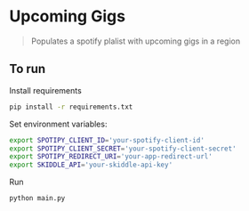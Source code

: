 # Upcoming Gigs

> Populates a spotify plalist with upcoming gigs in a region

## To run

Install requirements
```sh
pip install -r requirements.txt
```

Set environment variables:
```sh
export SPOTIPY_CLIENT_ID='your-spotify-client-id'
export SPOTIPY_CLIENT_SECRET='your-spotify-client-secret'
export SPOTIPY_REDIRECT_URI='your-app-redirect-url'
export SKIDDLE_API='your-skiddle-api-key'
```

Run
```sh
python main.py
```